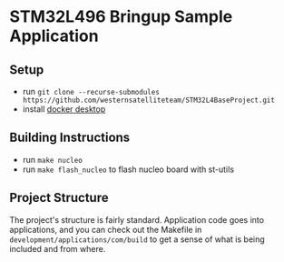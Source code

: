 # STM32L496 Bringup Sample Application

## Setup

- run `git clone --recurse-submodules https://github.com/westernsatelliteteam/STM32L4BaseProject.git`
- install [docker desktop](https://www.docker.com/products/docker-desktop)

## Building Instructions

- run `make nucleo`
- run `make flash_nucleo` to flash nucleo board with st-utils

## Project Structure

The project's structure is fairly standard. Application code goes into applications, and you can check out the Makefile in `development/applications/com/build` to get a sense of what is being included and from where.

